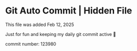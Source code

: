 # Git Auto Commit | Hidden File

This file was added Feb 12, 2025

Just for fun and keeping my daily git commit active 🤪

commit number: 123980
